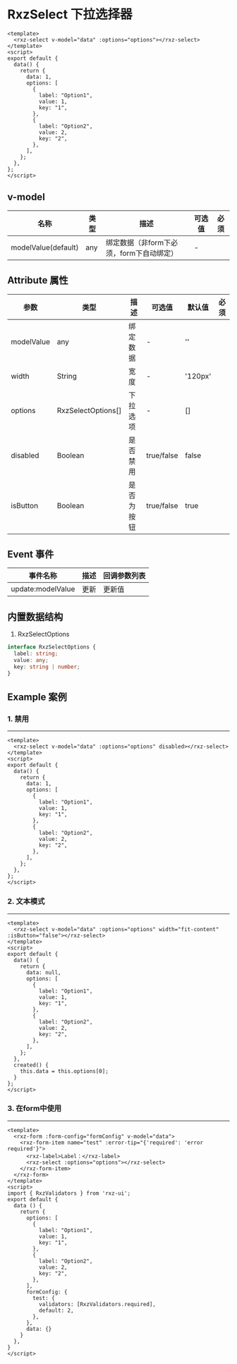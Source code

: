 # RxzSelect 下拉选择器

<TestRxzSelect></TestRxzSelect>

```vue
<template>
  <rxz-select v-model="data" :options="options"></rxz-select>
</template>
<script>
export default {
  data() {
    return {
      data: 1,
      options: [
        {
          label: "Option1",
          value: 1,
          key: "1",
        },
        {
          label: "Option2",
          value: 2,
          key: "2",
        },
      ],
    };
  },
};
</script>
```

## v-model

| 名称                  | 类型  | 描述                       | 可选值 | 必须  |
| ------------------- | --- | ------------------------ | --- | --- |
| modelValue(default) | any | 绑定数据（非form下必须，form下自动绑定） | -   |     |

## Attribute 属性

| 参数       | 类型               | 描述     | 可选值     | 默认值  | 必须 |
| ---------- | ------------------ | -------- | ---------- | ------- | ---- |
| modelValue | any                | 绑定数据 | -          | ''      |      |
| width      | String             | 宽度     | -          | '120px' |      |
| options    | RxzSelectOptions[] | 下拉选项 | -          | []      |      |
| disabled   | Boolean            | 是否禁用 | true/false | false   |      |
| isButton   | Boolean            | 是否为按钮 | true/false | true   |      |

## Event 事件

| 事件名称              | 描述  | 回调参数列表 |
| ----------------- | --- | ------ |
| update:modelValue | 更新  | 更新值    |

## 内置数据结构

1. RxzSelectOptions

```ts
interface RxzSelectOptions {
  label: string;
  value: any;
  key: string | number;
}
```



## Example 案例

### 1. 禁用

---

<TestRxzSelectExp1></TestRxzSelectExp1>

```vue
<template>
  <rxz-select v-model="data" :options="options" disabled></rxz-select>
</template>
<script>
export default {
  data() {
    return {
      data: 1,
      options: [
        {
          label: "Option1",
          value: 1,
          key: "1",
        },
        {
          label: "Option2",
          value: 2,
          key: "2",
        },
      ],
    };
  },
};
</script>
```

### 2. 文本模式

---

<TestRxzSelectExp2></TestRxzSelectExp2>

```vue
<template>
  <rxz-select v-model="data" :options="options" width="fit-content" :isButton="false"></rxz-select>
</template>
<script>
export default {
  data() {
    return {
      data: null,
      options: [
        {
          label: "Option1",
          value: 1,
          key: "1",
        },
        {
          label: "Option2",
          value: 2,
          key: "2",
        },
      ],
    };
  },
  created() {
    this.data = this.options[0];
  }
};
</script>
```

### 3. 在form中使用

---

<TestRxzSelectExp3></TestRxzSelectExp3>

```vue
<template>
  <rxz-form :form-config="formConfig" v-model="data">
    <rxz-form-item name="test" :error-tip="{'required': 'error required'}">
      <rxz-label>Label：</rxz-label>
      <rxz-select :options="options"></rxz-select>
    </rxz-form-item>
  </rxz-form>
</template>
<script>
import { RxzValidators } from 'rxz-ui';
export default {
  data () {
    return {
      options: [
        {
          label: "Option1",
          value: 1,
          key: "1",
        },
        {
          label: "Option2",
          value: 2,
          key: "2",
        },
      ],
      formConfig: {
        test: {
          validators: [RxzValidators.required],
          default: 2,
        },
      },
      data: {}
    }
  },
}
</script>
```